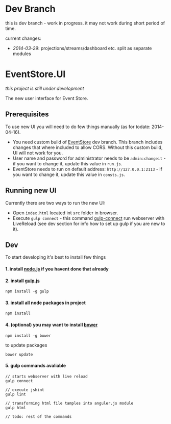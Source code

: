 # Dev Branch

this is dev branch - work in progress. it may not work during short period of time.

current changes:

* _2014-03-29_: projections/streams/dashboard etc. split as separate modules

# EventStore.UI

*this project is still under development*

The new user interface for Event Store.

## Prerequisites

To use new UI you will need to do few things manually (as for todate: 2014-04-16).

* You need custom build of [EventStore](https://github.com/EventStore/EventStore) dev branch. This branch includes changes that where included to allow CORS. Without this custom build, UI will not work for you.
* User name and password for administrator needs to be `admin:changeit` - if you want to change it, update this value in `run.js`.
* EventStore needs to run on default address: `http://127.0.0.1:2113` - if you want to change it, update this value in `consts.js`.

## Running new UI

Currently there are two ways to run the new UI:

* Open `index.html` located int `src` folder in browser.
* Execute `gulp connect` - this command [gulp-connect](https://github.com/avevlad/gulp-connect) run webserver with LiveReload (see dev section for info how to set up gulp if you are new to it).

## Dev

To start developing it's best to install few things

#### 1. install [node.js](http://nodejs.org/) if you havent done that already
#### 2. install [gulp.js](http://gulpjs.com/)

```
npm install -g gulp
```

#### 3. install all node packages in project

```
npm install
```

#### 4. (optional) you may want to install [bower](http://bower.io/)

```
npm install -g bower
```

to update packages
```
bower update
```

#### 5. gulp commands avaliable

```
// starts webserver with live reload
gulp connect 

// execute jshint
gulp lint

// transforming html file tamples into anguler.js module
gulp html

// todo: rest of the commands
```
